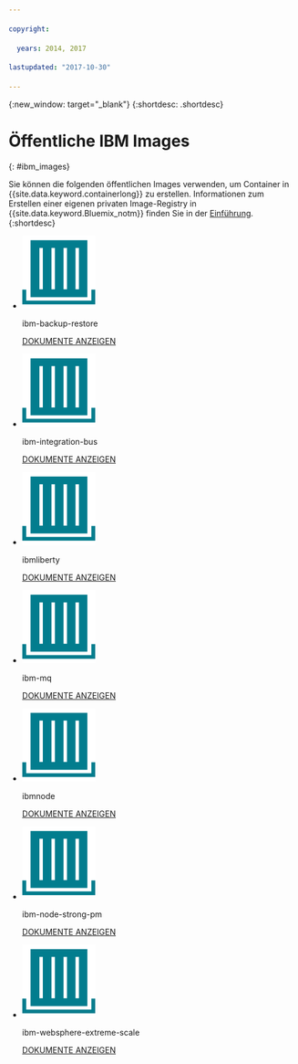 ```yaml
---

copyright:

  years: 2014, 2017

lastupdated: "2017-10-30"

---
```


{:new_window: target="_blank"}
{:shortdesc: .shortdesc}

# Öffentliche IBM Images
{: #ibm_images}

Sie können die folgenden öffentlichen Images verwenden, um Container in {{site.data.keyword.containerlong}} zu erstellen. Informationen zum Erstellen einer eigenen privaten Image-Registry in {{site.data.keyword.Bluemix_notm}} finden Sie in der [Einführung](/docs/services/Registry/index.html).
{:shortdesc}


<ul class="runtimeIconList">
<li>
<p class="runtimeIcon"><img src="images/container-image_ibm.svg" alt="Weitere Informationen zum Image 'ibm-backup-restore' finden Sie in der Dokumentation."></p>
<p class="runtimeTitle">ibm-backup-restore</p>
<p class="runtimeLink"><a format="html" href="/docs/services/RegistryImages/ibm-backup-restore/index.html" scope="peer" title="Weitere Informationen zum Image 'ibm-backup-restore' finden Sie in der Dokumentation.">DOKUMENTE ANZEIGEN</a></p>
</li>

<li>
<p class="runtimeIcon"><img src="images/container-image_ibm.svg" alt="Nachdem Sie eine Integrationslösung erstellt haben, können Sie mit dem Image 'ibm-integration-bus' einen einzelnen Container in {{site.data.keyword.Bluemix_notm}} erstellen. Anschließend können Sie Ihre Integrationslösung unter Verwendung der Webbenutzerschnittstelle oder eines Terminals in diesem Container bereitstellen."></p>
<p class="runtimeTitle">ibm-integration-bus</p>
<p class="runtimeLink"><a format="html" href="/docs/services/RegistryImages/ibm-integration-bus/index.html" scope="peer" title="Nachdem Sie eine Integrationslösung erstellt haben, können Sie mit dem Image 'ibm-integration-bus' einen einzelnen Container in {{site.data.keyword.Bluemix_notm}} erstellen. Anschließend können Sie Ihre Integrationslösung unter Verwendung der Webbenutzerschnittstelle oder eines Terminals in diesem Container bereitstellen.">DOKUMENTE ANZEIGEN</a></p>
</li>

<li>
<p class="runtimeIcon"><img src="images/container-image_ibm.svg" alt="Images vom Typ 'ibmliberty' können Sie als übergeordnete Images zum Erstellen eines eigenen Images und zum Bereitstellen eigener WAR-, EAR- oder OSGi-Apps auf der Basis von Java in einem IBM WebSphere Application Server Liberty-Container verwenden."></p>
<p class="runtimeTitle">ibmliberty</p>
<p class="runtimeLink"><a format="html" href="/docs/services/RegistryImages/ibmliberty/index.html" scope="peer" title="Images vom Typ 'ibmliberty' können Sie als übergeordnete Images zum Erstellen eines eigenen Images und zum Bereitstellen eigener WAR-, EAR- oder OSGi-Apps auf der Basis von Java in einem IBM WebSphere Application Server Liberty-Container verwenden.">DOKUMENTE ANZEIGEN</a></p>
</li>

<li>
<p class="runtimeIcon"><img src="images/container-image_ibm.svg" alt="Weitere Informationen zum Image 'ibm-mq' finden Sie in der Dokumentation."></p>
<p class="runtimeTitle">ibm-mq</p>
<p class="runtimeLink"><a format="html" href="/docs/services/RegistryImages/ibm-mq/index.html" scope="peer" title="Weitere Informationen zum Image 'ibm-mq' finden Sie in der Dokumentation.">DOKUMENTE ANZEIGEN</a></p>
</li>

<li>
<p class="runtimeIcon"><img src="images/container-image_ibm.svg" alt="Verwenden Sie das IBM Node-Image (ibmnode) als übergeordnetes Image zum Erstellen eines eigenen Images mit Ihrem eigenen Node.js-App-Code."></p>
<p class="runtimeTitle">ibmnode</p>
<p class="runtimeLink"><a format="html" href="/docs/services/RegistryImages/ibmnode/index.html" scope="peer" title="Verwenden Sie das IBM Node-Image (ibmnode) als übergeordnetes Image zum Erstellen eines eigenen Images mit Ihrem eigenen Node.js-App-Code.">DOKUMENTE ANZEIGEN</a></p>
</li>

<li>
<p class="runtimeIcon"><img src="images/container-image_ibm.svg" alt="Strongloop Process Manager ermöglicht die Bereitstellung, Verwaltung und Überwachung von Node.js-Apps in der {{site.data.keyword.cloud_notm}} Cloud, die auf einer fernen Maschine implementiert wurden."></p>
<p class="runtimeTitle">ibm-node-strong-pm</p>
<p class="runtimeLink"><a format="html" href="/docs/services/RegistryImages/ibm-node-strong-pm/index.html" scope="peer" title="Strongloop Process Manager ermöglicht die Bereitstellung, Verwaltung und Überwachung von Node.js-Apps in der {{site.data.keyword.cloud_notm}} Cloud, die auf einer fernen Maschine implementiert wurden.">DOKUMENTE ANZEIGEN</a></p>
</li>

<li>
<p class="runtimeIcon"><img src="images/container-image_ibm.svg" alt="Mithilfe der 'ibm-websphere-extreme-scale'-Images können Sie verteilte eXtreme Scale-Cache-Server automatisch installieren und von diesen Ihre Anwendungsfälle für verteiltes Caching wie einfaches Zwischenspeichern, Zwischenspeichern von Sitzungen und dynamisches Zwischenspeichern ausführen lassen, indem eine Verbindung von Ihren Liberty-{{site.data.keyword.cloud_notm}}-Clientanwendungen zu den Caching-Servern hergestellt wird."></p>
<p class="runtimeTitle">ibm-websphere-extreme-scale</p>
<p class="runtimeLink"><a format="html" href="/docs/services/RegistryImages/ibm-websphere-extreme-scale/index.html" scope="peer" title="Mithilfe der 'ibm-websphere-extreme-scale'-Images können Sie verteilte eXtreme Scale-Cache-Server automatisch installieren und von diesen Ihre Anwendungsfälle für verteiltes Caching wie einfaches Zwischenspeichern, Zwischenspeichern von Sitzungen und dynamisches Zwischenspeichern ausführen lassen, indem eine Verbindung von Ihren Liberty-{{site.data.keyword.Bluemix_notm}}-Clientanwendungen zu den Caching-Servern hergestellt wird.">DOKUMENTE ANZEIGEN</a></p>
</li></ul>
